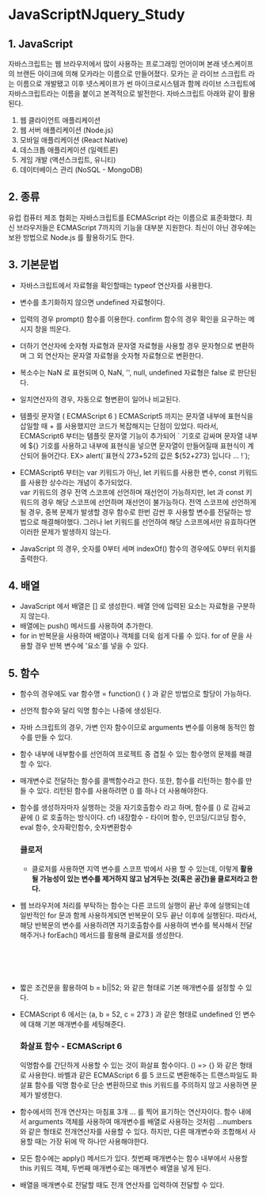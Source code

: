 # JavaScriptNJquery_Study
## 1. JavaScript
자바스크립트는 웹 브라우저에서 많이 사용하는 프로그래밍 언어이며 본래 넷스케이프의 브랜든 아이크에 의해 모카라는 이름으로 만들어졌다.
모카는 곧 라이브 스크립트 라는 이름으로 개발됐고 이후 넷스케이프가 썬 마이크로시스템과 함께 라이브 스크립트에 자바스크립트라는 이름을 붙이고 본격적으로 발전한다.
자바스크립트 아래와 같이 활용된다.

  1. 웹 클라이언트 애플리케이션
  2. 웹 서버 애플리케이션 (Node.js)
  3. 모바일 애플리케이션 (React Native)
  4. 데스크톱 애플리케이션 (일렉트론)
  5. 게임 개발 (액션스크립트, 유니티)
  6. 데이터베이스 관리 (NoSQL - MongoDB)

## 2. 종류
유럽 컴퓨터 제조 협회는 자바스크립트를 ECMAScript 라는 이름으로 표준화했다. 최신 브라우저들은 ECMAScript 7까지의 기능을 대부분 지원한다.
최신이 아닌 경우에는 보완 방법으로 Node.js 를 활용하기도 한다.

## 3. 기본문법
- 자바스크립트에서 자료형을 확인할때는 typeof 연산자를 사용한다.
- 변수를 초기화하지 않으면 undefined 자료형이다.
- 입력의 경우 prompt() 함수를 이용한다. confirm 함수의 경우 확인을 요구하는 메시지 창을 띄운다.
-  더하기 연산자에 숫자형 자료형과 문자열 자료형을 사용할 경우 문자형으로 변환하며 그 외 연산자는 문자열 자료형을 숫자형 자료형으로 변환한다.
- 복소수는 NaN 로 표현되며 0, NaN, '', null, undefined 자료형은 false 로 판단된다.
- 일치연산자의 경우, 자동으로 형변환이 일어나 비교된다.

- 템플릿 문자열 ( ECMAScript 6 )
ECMAScript5 까지는 문자열 내부에 표현식을 삽일할 때 + 를 사용했지만 코드가 복잡해지는 단점이 있었다.
따라서, ECMAScript6 부터는 템플릿 문자열 기능이 추가되어 \` 기호로 감싸며 문자열 내부에 ${} 기호를 사용하고 내부에 표현식을 넣으면 문자열이 만들어질때 표현식이 계산되어 들어간다.
EX> alert(\`표현식 273+52의 값은 ${52+273} 입니다 ... !\`);

- ECMAScript6 부터는 var 키워드가 아닌, let 키워드를 사용한 변수, const 키워드를 사용한 상수라는 개념이 추가되었다. <br/>
  var 키워드의 경우 전역 스코프에 선언하며 재선언이 가능하지만, let 과 const 키워드의 경우 해당 스코프에 선언하며 재선언이 불가능하다.
  전역 스코프에 선언하게 될 경우, 중복 문제가 발생할 경우 함수로 한번 감싼 후 사용할 변수를 전달하는 방법으로 해결해야했다.
  그러나 let 키워드를 선언하여 해당 스코프에서만 유효하다면 이러한 문제가 발생하지 않는다.

- JavaScript 의 경우, 숫자를 0부터 세며 indexOf() 함수의 경우에도 0부터 위치를 출력한다.

## 4. 배열
- JavaScript 에서 배열은 [] 로 생성한다. 배열 안에 입력된 요소는 자료형을 구분하지 않는다.
- 배열에는 push() 메서드를 사용하여 추가한다.
- for in 반복문을 사용하여 배열이나 객체를 더욱 쉽게 다룰 수 있다. for of 문을 사용할 경우 반복 변수에 '요소'를 넣을 수 있다.


## 5. 함수
- 함수의 경우에도 var 함수명 = function() { } 과 같은 방법으로 할당이 가능하다.
- 선언적 함수와 달리 익명 함수는 나중에 생성된다.
- 자바 스크립트의 경우, 가변 인자 함수이므로 arguments 변수를 이용해 동적인 함수를 만들 수 있다.
- 함수 내부에 내부함수를 선언하여 프로젝트 중 겹칠 수 있는 함수명의 문제를 해결할 수 있다.
- 매개변수로 전달하는 함수를 콜백함수라고 한다. 또한, 함수를 리턴하는 함수를 만들 수 있다. 리턴된 함수를 사용하려면 () 를 하나 더 사용해야한다.
- 함수를 생성하자마자 실행하는 것을 자기호출함수 라고 하며, 함수를 () 로 감싸고 끝에 () 로 호출하는 방식이다.
  cf) 내장함수 - 타이머 함수, 인코딩/디코딩 함수, eval 함수, 숫자확인함수, 숫자변환함수

  ### 클로저
  - 클로저를 사용하면 지역 변수를 스코프 밖에서 사용 할 수 있는데, 이렇게 **활용될 가능성이 있는 변수를 제거하지 않고 남겨두는 것(혹은 공간)을 클로저라고 한다.**

- 웹 브라우저에 처리를 부탁하는 함수는 다른 코드의 실행이 끝난 후에 실행되는데 일반적인 for 문과 함께 사용하게되면 반복문이 모두 끝난 이후에 실행된다.
따라서, 해당 반복문의 변수를 사용하려면 자기호출함수를 사용하여 변수를 복사해서 전달해주거나 forEach() 메서드를 활용해 클로저를 생성한다.

<pre>
  <code>
  <script>
   [0,1,2].forEach(function (i) {
              setTimeout(function(){
                  alert(i);
               }, 0);
   });
   </script>
   </code>
</pre>



- 짧은 조건문을 활용하여 b = b||52; 와 같은 형태로 기본 매개변수를 설정할 수 있다.
- ECMAScript 6 에서는 (a, b = 52, c = 273 ) 과 같은 형태로 undefined 인 변수에 대해 기본 매개변수를 세팅해준다.

  ### 화살표 함수 - ECMAScript 6
  익명함수를 간단하게 사용할 수 있는 것이 화살표 함수이다. () => {} 와 같은 형태로 사용한다.
  바벨과 같은 ECMAScript 6 를 5 코드로 변환해주는 트랜스파일도 화살표 함수를 익명 함수로 단순 변환하므로 this 키워드를 주의하지 않고 사용하면 문제가 발생한다.
  
- 함수에서의 전개 연산자는 마침표 3개 ... 를 찍어 표기하는 연산자이다.
함수 내에서 arguments 객체를 사용하여 매개변수를 배열로 사용하는 것처럼 ...numbers 와 같은 형태로 전개연산자를 사용할 수 있다.
하지만, 다른 매개변수와 조합해서 사용할 때는 가장 뒤에 딱 하나만 사용해야한다.
- 모든 함수에는 apply() 메서드가 있다. 첫번째 매개변수는 함수 내부에서 사용할 this 키워드 객체, 두번째 매개변수로는 매개변수 배열을 넣게 된다.
- 배열을 매개변수로 전달할 때도 전개 연산자를 입력하여 전달할 수 있다.

